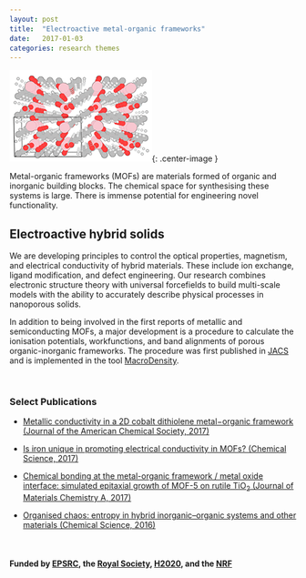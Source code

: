 ```yaml
---
layout: post
title:  "Electroactive metal-organic frameworks"
date:   2017-01-03
categories: research themes
---
```


![](/gifs/mof.gif){: .center-image }


Metal-organic frameworks (MOFs) are materials formed of organic and inorganic building blocks. 
The chemical space for synthesising these systems is large. There is immense potential for engineering novel
functionality.

## Electroactive hybrid solids 
We are developing principles to control the optical properties, magnetism, and electrical conductivity of hybrid materials. 
These include ion exchange, ligand modification, and defect engineering.
Our research combines electronic structure theory with universal forcefields to build multi-scale models with the ability to accurately describe physical processes in nanoporous solids. 

In addition to being involved in the first reports of metallic and semiconducting MOFs, a major development is a procedure to calculate the ionisation potentials, workfunctions, and band alignments of porous organic-inorganic frameworks. The procedure was first published in [JACS](http://pubs.acs.org/doi/abs/10.1021/ja4110073) and is implemented in the tool [MacroDensity](https://github.com/WMD-group/MacroDensity).

<br>

### Select Publications

- [Metallic conductivity in a 2D cobalt dithiolene metal−organic framework (Journal of the American Chemical Society, 2017)](http://pubs.acs.org/doi/abs/10.1021/jacs.7b05742)

- [Is iron unique in promoting electrical conductivity in MOFs? (Chemical Science, 2017)](http://pubs.rsc.org/en/content/articlelanding/2017/sc/c7sc00647k)

- [Chemical bonding at the metal-organic framework / metal oxide interface: simulated epitaxial growth of MOF-5 on rutile TiO<sub>2</sub> (Journal of Materials Chemistry A, 2017)](http://pubs.rsc.org/en/content/articlelanding/2017/ta/c7ta00356k#!divAbstract)

- [Organised chaos: entropy in hybrid inorganic–organic systems and other materials (Chemical Science, 2016)](http://pubs.rsc.org/en/content/articlelanding/2016/sc/c6sc02199a)

<br>

#### Funded by [EPSRC](http://gow.epsrc.ac.uk/NGBOViewPerson.aspx?PersonId=-250227), the [Royal Society](https://royalsociety.org/grants-schemes-awards/grants/university-research/), [H2020](https://ec.europa.eu/programmes/horizon2020/), and the [NRF](http://www.nrf.re.kr)